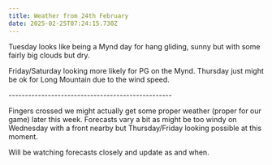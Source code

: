 ```yaml
---
title: Weather from 24th February
date: 2025-02-25T07:24:15.730Z
---
```

Tuesday looks like being a Mynd day for hang gliding,  sunny but with some fairly big clouds but dry.

Friday/Saturday looking more likely for PG on the Mynd.  Thursday just might be ok for Long Mountain due to the wind speed.

\--------------------------------------------------

Fingers crossed we might actually get some proper weather (proper for our game) later this week.  Forecasts vary a bit as might be too windy on Wednesday with a front nearby but Thursday/Friday looking possible at this moment.

Will be watching forecasts closely and update as and when.